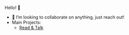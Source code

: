 Hello! 👋




- 👯 I’m looking to collaborate on anything, just reach out!
- Main Projects:
  - [Read & Talk](https://github.com/VanessaSchneider/ReadChat)


